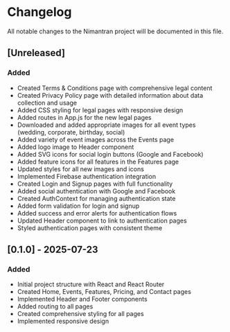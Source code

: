 # Changelog

All notable changes to the Nimantran project will be documented in this file.

## [Unreleased]

### Added
- Created Terms & Conditions page with comprehensive legal content
- Created Privacy Policy page with detailed information about data collection and usage
- Added CSS styling for legal pages with responsive design
- Added routes in App.js for the new legal pages
- Downloaded and added appropriate images for all event types (wedding, corporate, birthday, social)
- Added variety of event images across the Events page
- Added logo image to Header component
- Added SVG icons for social login buttons (Google and Facebook)
- Added feature icons for all features in the Features page
- Updated styles for all new images and icons
- Implemented Firebase authentication integration
- Created Login and Signup pages with full functionality
- Added social authentication with Google and Facebook
- Created AuthContext for managing authentication state
- Added form validation for login and signup
- Added success and error alerts for authentication flows
- Updated Header component to link to authentication pages
- Styled authentication pages with consistent theme

## [0.1.0] - 2025-07-23

### Added
- Initial project structure with React and React Router
- Created Home, Events, Features, Pricing, and Contact pages
- Implemented Header and Footer components
- Added routing to all pages
- Created comprehensive styling for all pages
- Implemented responsive design

